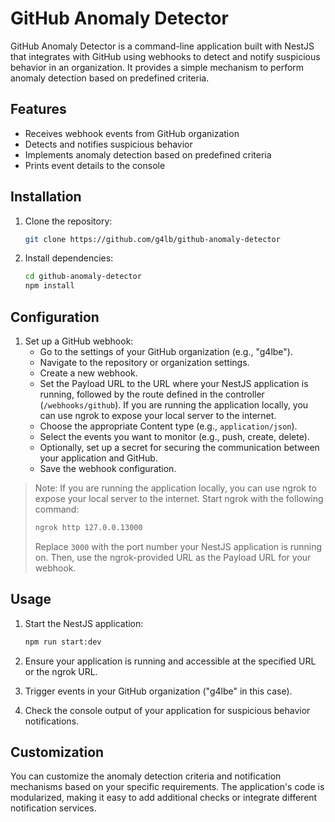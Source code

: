 # GitHub Anomaly Detector

GitHub Anomaly Detector is a command-line application built with NestJS that integrates with GitHub using webhooks to detect and notify suspicious behavior in an organization. It provides a simple mechanism to perform anomaly detection based on predefined criteria.

## Features

- Receives webhook events from GitHub organization
- Detects and notifies suspicious behavior
- Implements anomaly detection based on predefined criteria
- Prints event details to the console

## Installation

1. Clone the repository:

   ```bash
   git clone https://github.com/g4lb/github-anomaly-detector
   ```

2. Install dependencies:

   ```bash
   cd github-anomaly-detector
   npm install
   ```

## Configuration

1. Set up a GitHub webhook:
   - Go to the settings of your GitHub organization (e.g., "g4lbe").
   - Navigate to the repository or organization settings.
   - Create a new webhook.
   - Set the Payload URL to the URL where your NestJS application is running, followed by the route defined in the controller (`/webhooks/github`). If you are running the application locally, you can use ngrok to expose your local server to the internet.
   - Choose the appropriate Content type (e.g., `application/json`).
   - Select the events you want to monitor (e.g., push, create, delete).
   - Optionally, set up a secret for securing the communication between your application and GitHub.
   - Save the webhook configuration.

> Note: If you are running the application locally, you can use ngrok to expose your local server to the internet. Start ngrok with the following command:
>
> ```bash
> ngrok http 127.0.0.13000
> ```
>
> Replace `3000` with the port number your NestJS application is running on. Then, use the ngrok-provided URL as the Payload URL for your webhook.

## Usage

1. Start the NestJS application:

   ```bash
   npm run start:dev
   ```

2. Ensure your application is running and accessible at the specified URL or the ngrok URL.

3. Trigger events in your GitHub organization ("g4lbe" in this case).

4. Check the console output of your application for suspicious behavior notifications.

## Customization

You can customize the anomaly detection criteria and notification mechanisms based on your specific requirements. The application's code is modularized, making it easy to add additional checks or integrate different notification services.